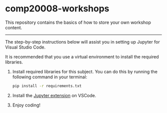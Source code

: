 # comp20008-workshops

This repository contains the basics of how to store your own workshop content.

---

The step-by-step instructions below will assist you in setting up Jupyter for Visual Studio Code.

It is recommended that you use a virtual environment to install the required libraries.

1. Install required libraries for this subject. You can do this by running the following command in your terminal:

    ```bash
    pip install -r requirements.txt
    ```

2. Install the [Jupyter extension](https://marketplace.visualstudio.com/items?itemName=ms-toolsai.jupyter) on VSCode.

3. Enjoy coding!
